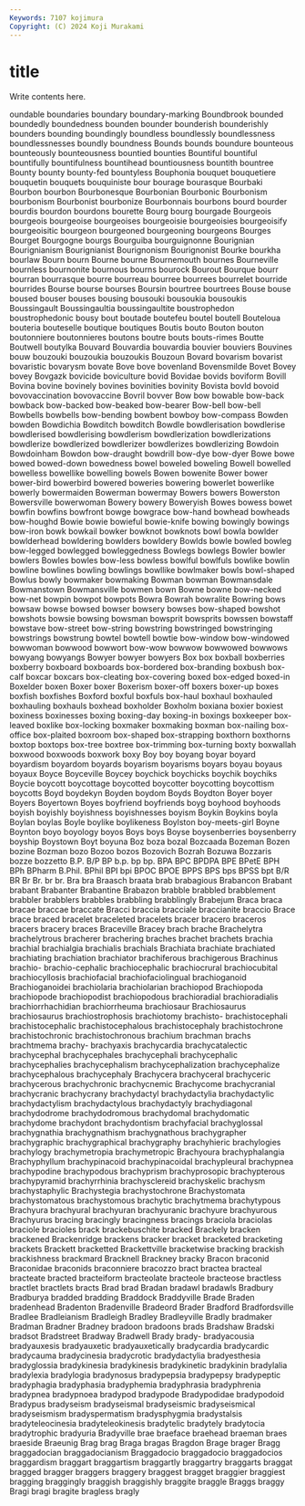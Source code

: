```yaml
---
Keywords: 7107 kojimura
Copyright: (C) 2024 Koji Murakami
---
```


# title

Write contents here.



oundable boundaries
boundary boundary-marking Boundbrook bounded boundedly boundedness bounden bounder bounderish bounderishly
bounders bounding boundingly boundless boundlessly boundlessness boundlessnesses boundly boundness Bounds
bounds boundure bounteous bounteously bounteousness bountied bounties Bountiful bountiful bountifully
bountifulness bountihead bountiousness bountith bountree Bounty bounty bounty-fed bountyless Bouphonia
bouquet bouquetiere bouquetin bouquets bouquiniste bour bourage bourasque Bourbaki Bourbon
bourbon Bourbonesque Bourbonian Bourbonic Bourbonism bourbonism Bourbonist bourbonize Bourbonnais bourbons
bourd bourder bourdis bourdon bourdons bourette Bourg bourg bourgade Bourgeois
bourgeois bourgeoise bourgeoises bourgeoisie bourgeoisies bourgeoisify bourgeoisitic bourgeon bourgeoned bourgeoning
bourgeons Bourges Bourget Bourgogne bourgs Bourguiba bourguignonne Bourignian Bourignianism Bourignianist
Bourignonism Bourignonist Bourke bourkha bourlaw Bourn bourn Bourne bourne Bournemouth
bournes Bourneville bournless bournonite bournous bourns bourock Bourout Bourque bourr
bourran bourrasque bourre bourreau bourree bourrees bourrelet bourride bourrides Bourse
bourse bourses Boursin bourtree bourtrees Bouse bouse boused bouser bouses
bousing bousouki bousoukia bousoukis Boussingault Boussingaultia boussingaultite boustrophedon boustrophedonic bousy
bout boutade boutefeu boutel boutell Bouteloua bouteria bouteselle boutique boutiques
Boutis bouto Bouton bouton boutonniere boutonnieres boutons boutre bouts bouts-rimes
Boutte Boutwell boutylka Bouvard Bouvardia bouvardia bouvier bouviers Bouvines bouw
bouzouki bouzoukia bouzoukis Bouzoun Bovard bovarism bovarist bovaristic bovarysm bovate
Bove bove bovenland Bovensmilde Bovet Bovey bovey Bovgazk bovicide boviculture
bovid Bovidae bovids boviform Bovill Bovina bovine bovinely bovines bovinities
bovinity Bovista bovld bovoid bovovaccination bovovaccine Bovril bovver Bow bow
bowable bow-back bowback bow-backed bow-beaked bow-bearer Bow-bell bow-bell Bowbells bowbells
bow-bending bowbent bowboy bow-compass Bowden bowden Bowdichia Bowditch bowditch Bowdle
bowdlerisation bowdlerise bowdlerised bowdlerising bowdlerism bowdlerization bowdlerizations bowdlerize bowdlerized bowdlerizer
bowdlerizes bowdlerizing Bowdoin Bowdoinham Bowdon bow-draught bowdrill bow-dye bow-dyer Bowe
bowe bowed bowed-down bowedness bowel boweled boweling Bowell bowelled bowelless
bowellike bowelling bowels Bowen bowenite Bower bower bower-bird bowerbird bowered
boweries bowering bowerlet bowerlike bowerly bowermaiden Bowerman bowermay Bowers bowers
Bowerston Bowersville bowerwoman Bowery bowery Boweryish Bowes bowess bowet bowfin
bowfins bowfront bowge bowgrace bow-hand bowhead bowheads bow-houghd Bowie bowie
bowieful bowie-knife bowing bowingly bowings bow-iron bowk bowkail bowker bowknot
bowknots bowl bowla bowlder bowlderhead bowldering bowlders bowldery Bowlds bowle
bowled bowleg bow-legged bowlegged bowleggedness Bowlegs bowlegs Bowler bowler bowlers
Bowles bowles bow-less bowless bowlful bowlfuls bowlike bowlin bowline bowlines
bowling bowlings bowllike bowlmaker bowls bowl-shaped Bowlus bowly bowmaker bowmaking
Bowman bowman Bowmansdale Bowmanstown Bowmansville bowmen bown Bowne bowne bow-necked
bow-net bowpin bowpot bowpots Bowra Bowrah bowralite Bowring bows bowsaw
bowse bowsed bowser bowsery bowses bow-shaped bowshot bowshots bowsie bowsing
bowsman bowsprit bowsprits bowssen bowstaff bowstave bow-street bow-string bowstring bowstringed
bowstringing bowstrings bowstrung bowtel bowtell bowtie bow-window bow-windowed bowwoman bowwood
bowwort bow-wow bowwow bowwowed bowwows bowyang bowyangs Bowyer bowyer bowyers
Box box boxball boxberries boxberry boxboard boxboards box-bordered box-branding boxbush
box-calf boxcar boxcars box-cleating box-covering boxed box-edged boxed-in Boxelder boxen
Boxer boxer Boxerism boxer-off boxers boxer-up boxes boxfish boxfishes Boxford
boxful boxfuls box-haul boxhaul boxhauled boxhauling boxhauls boxhead boxholder Boxholm
boxiana boxier boxiest boxiness boxinesses boxing boxing-day boxing-in boxings boxkeeper
box-leaved boxlike box-locking boxmaker boxmaking boxman box-nailing box-office box-plaited boxroom
box-shaped box-strapping boxthorn boxthorns boxtop boxtops box-tree boxtree box-trimming box-turning
boxty boxwallah boxwood boxwoods boxwork boxy Boy boy boyang boyar
boyard boyardism boyardom boyards boyarism boyarisms boyars boyau boyaus boyaux
Boyce Boyceville Boycey boychick boychicks boychik boychiks Boycie boycott boycottage
boycotted boycotter boycotting boycottism boycotts Boyd boydekyn Boyden boydom Boyds
Boydton Boyer boyer Boyers Boyertown Boyes boyfriend boyfriends boyg boyhood
boyhoods boyish boyishly boyishness boyishnesses boyism Boykin Boykins boyla Boylan
boylas Boyle boylike boylikeness Boylston boy-meets-girl Boyne Boynton boyo boyology
boyos Boys boys Boyse boysenberries boysenberry boyship Boystown Boyt boyuna
Boz boza bozal Bozcaada Bozeman Bozen bozine Bozman bozo Bozoo
bozos Bozovich Bozrah Bozuwa Bozzaris bozze bozzetto B.P. B/P BP
b.p. bp bp. BPA BPC BPDPA BPE BPetE BPH BPh
BPharm B.Phil. BPhil BPI bpi BPOC BPOE BPPS BPS bps
BPSS bpt B/R BR Br Br. br br. Bra bra
Braasch braata brab brabagious Brabancon Brabant brabant Brabanter Brabantine Brabazon
brabble brabbled brabblement brabbler brabblers brabbles brabbling brabblingly Brabejum Braca
braca bracae braccae braccate Bracci braccia bracciale braccianite braccio Brace
brace braced bracelet braceleted bracelets bracer bracero braceros bracers bracery
braces Braceville Bracey brach brache Brachelytra brachelytrous bracherer brachering braches
brachet brachets brachia brachial brachialgia brachialis brachials Brachiata brachiate brachiated
brachiating brachiation brachiator brachiferous brachigerous Brachinus brachio- brachio-cephalic brachiocephalic brachiocrural
brachiocubital brachiocyllosis brachiofacial brachiofaciolingual brachioganoid Brachioganoidei brachiolaria brachiolarian brachiopod Brachiopoda
brachiopode brachiopodist brachiopodous brachioradial brachioradialis brachiorrhachidian brachiorrheuma brachiosaur Brachiosaurus brachiosaurus
brachiostrophosis brachiotomy brachisto- brachistocephali brachistocephalic brachistocephalous brachistocephaly brachistochrone brachistochronic brachistochronous
brachium brachman brachs brachtmema brachy- brachyaxis brachycardia brachycatalectic brachycephal brachycephales
brachycephali brachycephalic brachycephalies brachycephalism brachycephalization brachycephalize brachycephalous brachycephaly Brachycera brachyceral
brachyceric brachycerous brachychronic brachycnemic Brachycome brachycranial brachycranic brachycrany brachydactyl brachydactylia
brachydactylic brachydactylism brachydactylous brachydactyly brachydiagonal brachydodrome brachydodromous brachydomal brachydomatic brachydome
brachydont brachydontism brachyfacial brachyglossal brachygnathia brachygnathism brachygnathous brachygrapher brachygraphic brachygraphical
brachygraphy brachyhieric brachylogies brachylogy brachymetropia brachymetropic Brachyoura brachyphalangia Brachyphyllum brachypinacoid
brachypinacoidal brachypleural brachypnea brachypodine brachypodous brachyprism brachyprosopic brachypterous brachypyramid brachyrrhinia
brachysclereid brachyskelic brachysm brachystaphylic Brachystegia brachystochrone Brachystomata brachystomatous brachystomous brachytic
brachytmema brachytypous Brachyura brachyural brachyuran brachyuranic brachyure brachyurous Brachyurus bracing
bracingly bracingness bracings braciola braciolas braciole bracioles brack brackebuschite bracked
Brackely bracken brackened Brackenridge brackens bracker bracket bracketed bracketing brackets
Brackett bracketted Brackettville bracketwise bracking brackish brackishness brackmard Bracknell Brackney
bracky Bracon braconid Braconidae braconids braconniere bracozzo bract bractea bracteal
bracteate bracted bracteiform bracteolate bracteole bracteose bractless bractlet bractlets bracts
Brad brad Bradan bradawl bradawls Bradbury Bradburya bradded bradding Braddock
Braddyville Brade Braden bradenhead Bradenton Bradenville Bradeord Brader Bradford Bradfordsville
Bradlee Bradleianism Bradleigh Bradley Bradleyville Bradly bradmaker Bradman Bradner Bradney
bradoon bradoons brads Bradshaw Bradski bradsot Bradstreet Bradway Bradwell Brady
brady- bradyacousia bradyauxesis bradyauxetic bradyauxetically bradycardia bradycardic bradycauma bradycinesia bradycrotic
bradydactylia bradyesthesia bradyglossia bradykinesia bradykinesis bradykinetic bradykinin bradylalia bradylexia bradylogia
bradynosus bradypepsia bradypepsy bradypeptic bradyphagia bradyphasia bradyphemia bradyphrasia bradyphrenia bradypnea
bradypnoea bradypod bradypode Bradypodidae bradypodoid Bradypus bradyseism bradyseismal bradyseismic bradyseismical
bradyseismism bradyspermatism bradysphygmia bradystalsis bradyteleocinesia bradyteleokinesis bradytelic bradytely bradytocia bradytrophic
bradyuria Bradyville brae braeface braehead braeman braes braeside Braeunig Brag
brag Braga bragas Bragdon Brage brager Bragg braggadocian braggadocianism Braggadocio
braggadocio braggadocios braggardism braggart braggartism braggartly braggartry braggarts braggat bragged
bragger braggers braggery braggest bragget braggier braggiest bragging braggingly braggish
braggishly braggite braggle Braggs braggy Bragi bragi bragite bragless bragly
